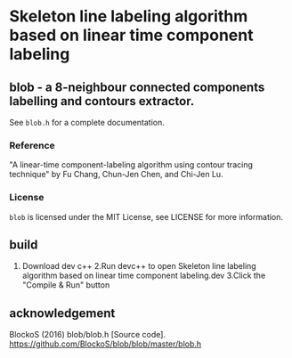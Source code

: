 # Skeleton line labeling algorithm based on linear time component labeling

## blob - a 8-neighbour connected components labelling and contours extractor.

See `blob.h` for a complete documentation.

### Reference ##
"A linear-time component-labeling algorithm using contour tracing technique"
 by Fu Chang, Chun-Jen Chen, and Chi-Jen Lu.
### License ##
`blob` is licensed under the MIT License, see LICENSE for more information.
## build
1. Download dev c++
2.Run devc++ to open Skeleton line labeling algorithm based on linear time component labeling.dev
3.Click the "Compile & Run" button
## acknowledgement
BlockoS (2016) blob/blob.h [Source code]. https://github.com/BlockoS/blob/blob/master/blob.h
